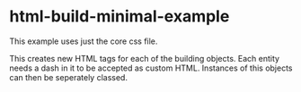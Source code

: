 # html-build-minimal-example

This example uses just the core css file.

This creates new HTML tags for each of the building objects. Each entity needs a dash in it to be accepted as custom HTML. Instances of this objects can then be seperately classed.
